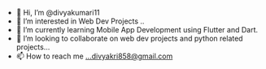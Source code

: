 - 👋 Hi, I’m @divyakumari11
- 👀 I’m interested in Web Dev Projects ..
- 🌱 I’m currently learning Mobile App Development using Flutter and Dart.
- 💞️ I’m looking to collaborate on web dev projects and python related projects...
- 📫 How to reach me ...divyakri858@gmail.com

<!---
divyakumari11/divyakumari11 is a ✨ special ✨ repository because its `README.md` (this file) appears on your GitHub profile.
You can click the Preview link to take a look at your changes.
--->
